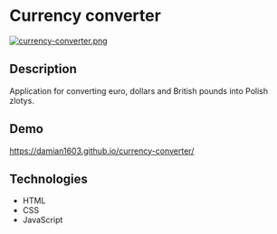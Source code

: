 # Currency converter

[![currency-converter.png](https://i.postimg.cc/tCLcKrF8/currency-converter.png)](https://postimg.cc/CzsJDsP4)

## Description

Application for converting euro, dollars and British pounds into Polish zlotys.

## Demo 

https://damian1603.github.io/currency-converter/

## Technologies
- HTML
- CSS
- JavaScript
